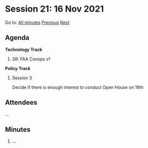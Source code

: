 # Session 21: 16 Nov 2021

Go to: [All minutes](../../../index.md) [Previous](./12.md) [Next](19.md)

## Agenda

**Technology Track**

1. SR: FAA Conops v1

**Policy Track**

1. Session 3

    Decide if there is enough interest to conduct Open House on 19th

## Attendees

...

## Minutes

1. ...
